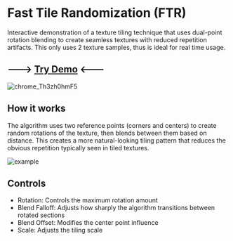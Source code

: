 # Fast Tile Randomization (FTR)


Interactive demonstration of a texture tiling technique that uses dual-point rotation blending to create seamless textures with reduced repetition artifacts. This only uses 2 texture samples, thus is ideal for real time usage.

## ---> [Try Demo](https://otdavies.github.io/FastTileRandomization/) <---

![chrome_Th3zh0hmF5](https://github.com/user-attachments/assets/03bda29e-e974-4295-a8ba-60bae50437ba)


## How it works
The algorithm uses two reference points (corners and centers) to create random rotations of the texture, then blends between them based on distance. This creates a more natural-looking tiling pattern that reduces the obvious repetition typically seen in tiled textures.

![example](https://github.com/user-attachments/assets/d463cfaa-2bfc-43c7-937d-1fe3a5e87bd0)

## Controls
- Rotation: Controls the maximum rotation amount
- Blend Falloff: Adjusts how sharply the algorithm transitions between rotated sections
- Blend Offset: Modifies the center point influence
- Scale: Adjusts the tiling scale
